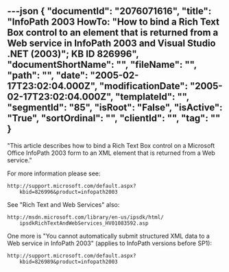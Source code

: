---json
{
  "documentId": "2076071616",
  "title": "InfoPath 2003 HowTo: &quot;How to bind a Rich Text Box control to an element that is returned from a Web service in InfoPath 2003 and Visual Studio .NET (2003)&quot;; KB ID 826996",
  "documentShortName": "",
  "fileName": "",
  "path": "",
  "date": "2005-02-17T23:02:04.000Z",
  "modificationDate": "2005-02-17T23:02:04.000Z",
  "templateId": "",
  "segmentId": "85",
  "isRoot": "False",
  "isActive": "True",
  "sortOrdinal": "",
  "clientId": "",
  "tag": ""
}
---

&quot;This article describes how to bind a Rich Text Box control on a Microsoft Office InfoPath 2003 form to an XML element that is returned from a Web service.&quot;

For more information please see:

    http://support.microsoft.com/default.aspx?
        kbid=826996&product=infopath2003

See &quot;Rich Text and Web Services&quot; also:

    http://msdn.microsoft.com/library/en-us/ipsdk/html/
        ipsdkRichTextAndWebServices_HV01083592.asp

One more is &quot;You cannot automatically submit structured XML data to a Web service in InfoPath 2003&quot; (applies to InfoPath versions before SP1):

    http://support.microsoft.com/default.aspx?
        kbid=826989&product=infopath2003

